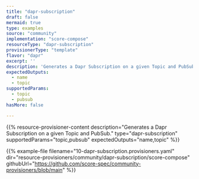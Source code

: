 ```yaml
---
title: "dapr-subscription"
draft: false
mermaid: true
type: examples
source: "community"
implementation: "score-compose"
resourceType: "dapr-subscription"
provisionerType: "template"
flavor: "dapr"
excerpt: ''
description: 'Generates a Dapr Subscription on a given Topic and PubSub.'
expectedOutputs: 
  - name
  - topic
supportedParams: 
  - topic
  - pubsub
hasMore: false

---
```


{{% resource-provisioner-content description="Generates a Dapr Subscription on a given Topic and PubSub." type="dapr-subscription" supportedParams="topic,pubsub" expectedOutputs="name,topic" %}}

{{% example-file filename="10-dapr-subscription.provisioners.yaml" dir="resource-provisioners/community/dapr-subscription/score-compose" githubUrl="https://github.com/score-spec/community-provisioners/blob/main" %}}
